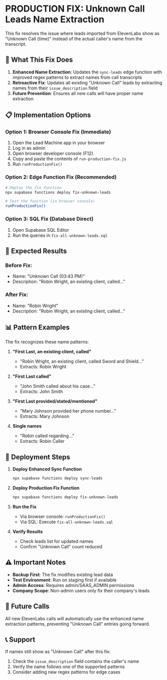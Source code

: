 # PRODUCTION FIX: Unknown Call Leads Name Extraction

This fix resolves the issue where leads imported from ElevenLabs show as "Unknown Call (time)" instead of the actual caller's name from the transcript.

## 🔧 What This Fix Does

1. **Enhanced Name Extraction**: Updates the `sync-leads` edge function with improved regex patterns to extract names from call transcripts
2. **Retroactive Fix**: Updates all existing "Unknown Call" leads by extracting names from their `issue_description` field
3. **Future Prevention**: Ensures all new calls will have proper name extraction

## 📋 Implementation Options

### Option 1: Browser Console Fix (Immediate)
1. Open the Lead Machine app in your browser
2. Log in as admin
3. Open browser developer console (F12)
4. Copy and paste the contents of `run-production-fix.js`
5. Run `runProductionFix()`

### Option 2: Edge Function Fix (Recommended)
```bash
# Deploy the fix function
npx supabase functions deploy fix-unknown-leads

# Test the function (in browser console)
runProductionFix()
```

### Option 3: SQL Fix (Database Direct)
1. Open Supabase SQL Editor
2. Run the queries in `fix-all-unknown-leads.sql`

## 🎯 Expected Results

### Before Fix:
- Name: "Unknown Call (03:43 PM)"
- Description: "Robin Wright, an existing client, called..."

### After Fix:
- Name: "Robin Wright"  
- Description: "Robin Wright, an existing client, called..."

## 📊 Pattern Examples

The fix recognizes these name patterns:

1. **"First Last, an existing client, called"**
   - "Robin Wright, an existing client, called Sword and Shield..."
   - Extracts: Robin Wright

2. **"First Last called"**
   - "John Smith called about his case..."
   - Extracts: John Smith

3. **"First Last provided/stated/mentioned"**
   - "Mary Johnson provided her phone number..."
   - Extracts: Mary Johnson

4. **Single names**
   - "Robin called regarding..."
   - Extracts: Robin Caller

## 🚀 Deployment Steps

1. **Deploy Enhanced Sync Function**
   ```bash
   npx supabase functions deploy sync-leads
   ```

2. **Deploy Production Fix Function**
   ```bash
   npx supabase functions deploy fix-unknown-leads
   ```

3. **Run the Fix**
   - Via browser console: `runProductionFix()`
   - Via SQL: Execute `fix-all-unknown-leads.sql`

4. **Verify Results**
   - Check leads list for updated names
   - Confirm "Unknown Call" count reduced

## ⚠️ Important Notes

- **Backup First**: The fix modifies existing lead data
- **Test Environment**: Run on staging first if available
- **Admin Access**: Requires admin/SAAS_ADMIN permissions
- **Company Scope**: Non-admin users only fix their company's leads

## 🔄 Future Calls

All new ElevenLabs calls will automatically use the enhanced name extraction patterns, preventing "Unknown Call" entries going forward.

## 📞 Support

If names still show as "Unknown Call" after this fix:
1. Check the `issue_description` field contains the caller's name
2. Verify the name follows one of the supported patterns
3. Consider adding new regex patterns for edge cases